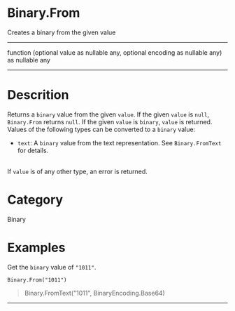 ﻿# Binary.From
Creates a binary from the given value
***
function (optional value as nullable any, optional encoding as nullable any) as nullable any
***
# Descrition 
Returns a <code>binary</code> value from the given <code>value</code>. If the given <code>value</code> is <code>null</code>, <code>Binary.From</code> returns <code>null</code>.  If the given <code>value</code> is <code>binary</code>, <code>value</code> is returned. Values of the following types can be converted to a <code>binary</code> value:
      <ul>
        <li><code>text</code>: A <code>binary</code> value from the text representation. See <code>Binary.FromText</code> for details.</li>        
      </ul>
If <code>value</code> is of any other type, an error is returned.
# Category 
Binary
# Examples 
Get the <code>binary</code> value of <code>"1011"</code>.
```
Binary.From("1011")
```
> Binary.FromText("1011", BinaryEncoding.Base64)
***
